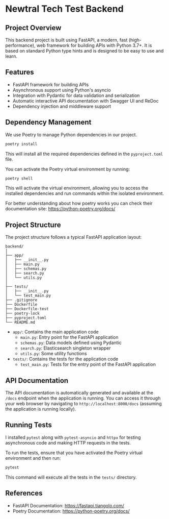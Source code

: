 # Newtral Tech Test Backend

## Project Overview

This backend project is built using FastAPI, a modern, fast (high-performance), web framework for building APIs with Python 3.7+. It is based on standard Python type hints and is designed to be easy to use and learn.

## Features

- FastAPI framework for building APIs
- Asynchronous support using Python's asyncio
- Integration with Pydantic for data validation and serialization
- Automatic interactive API documentation with Swagger UI and ReDoc
- Dependency injection and middleware support

## Dependency Management

We use Poetry to manage Python dependencies in our project.

```bash
poetry install
```

This will install all the required dependencies defined in the `pyproject.toml` file.

You can activate the Poetry virtual environment by running:

```bash
poetry shell
```

This will activate the virtual environment, allowing you to access the installed dependencies and run commands within the isolated environment.

For better understanding about how poetry works you can check their documentation site: https://python-poetry.org/docs/


## Project Structure
The project structure follows a typical FastAPI application layout:

```
backend/
│
├── app/
│   ├── __init__.py
│   ├── main.py
│   ├── schemas.py
│   ├── search.py
│   └── utils.py
│
├── tests/
│   ├── __init__.py
│   └── test_main.py
├── .gitignore
├── Dockerfile
├── Dockerfile-test
├── poetry-lock
├── pyproject.toml
└── README.md
```

- `app/`: Contains the main application code
  - `main.py`: Entry point for the FastAPI application
  - `schemas.py`: Data models defined using Pydantic
  - `search.py`: Elasticsearch singleton wrapper
  - `utils.py`: Some utility functions
- `tests/`: Contains the tests for the application code
  - `test_main.py`: Tests for the entry point of the FastAPI application

## API Documentation

The API documentation is automatically generated and available at the `/docs` endpoint when the application is running. You can access it through your web browser by navigating to `http://localhost:8000/docs` (assuming the application is running locally).

## Running Tests
I installed `pytest` along with `pytest-asyncio` and `httpx` for testing asynchronous code and making HTTP requests in the tests.

To run the tests, ensure that you have activated the Poetry virtual environment and then run:

```bash
pytest
```

This command will execute all the tests in the `tests/` directory.


## References

- FastAPI Documentation: https://fastapi.tiangolo.com/
- Poetry Documentation: https://python-poetry.org/docs/